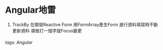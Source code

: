# Angular地雷

1. TrackBy
	在開發Reactive Form 用FormArray產生Form
	進行資料填寫時不斷更新資料 導致打一個字就Focus變更
	

###### tags: Angular
